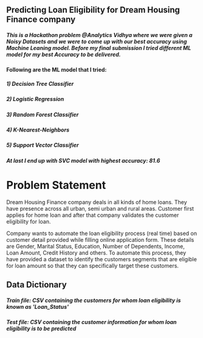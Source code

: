 ## Predicting Loan Eligibility for Dream Housing Finance company
##### This is a Hackathon problem @Analytics Vidhya where we were given a Noisy Datasets and we were to come up with our best accuracy using Machine Leaning model. Before my final submission I tried different ML model for my best Accuracy to be delivered.
#### Following are the ML model that I tried:
##### 1) Decision Tree Classifier
##### 2) Logistic Regression 
##### 3) Random Forest Classifier 
##### 4) K-Nearest-Neighbors 
##### 5) Support Vector Classifier 
##### At last I end up with SVC model with highest accuracy: 81.6


# Problem Statement #
Dream Housing Finance company deals in all kinds of home loans. They have presence across all urban, semi urban and rural areas. Customer first applies for home loan and after that company validates the customer eligibility for loan.

Company wants to automate the loan eligibility process (real time) based on customer detail provided while filling online application form. These details are Gender, Marital Status, Education, Number of Dependents, Income, Loan Amount, Credit History and others. To automate this process, they have provided a dataset to identify the customers segments that are eligible for loan amount so that they can specifically target these customers. 
## Data Dictionary
<h5>Train file: CSV containing the customers for whom loan eligibility is known as 'Loan_Status'</h5>
<h5>Test file: CSV containing the customer information for whom loan eligibility is to be predicted</h5>


